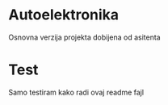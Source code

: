 # Autoelektronika

Osnovna verzija projekta dobijena od asitenta

# Test

Samo testiram kako radi ovaj readme fajl
